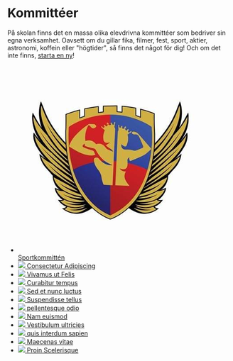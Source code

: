  
<h1>Kommittéer</h1>

På skolan finns det en massa olika elevdrivna kommittéer som bedriver sin egna verksamhet. Oavsett om du gillar fika, filmer, fest, sport, aktier, astronomi, koffein eller "högtider", så finns det något för dig! Och om det inte finns, [starta en ny](/startakommitte/)!

<ul id="rig">
    <li>
        <a class="rig-cell" href="#">
            <img class="rig-img" src="/assets/kommitteer/sport.PNG">
            <span class="rig-overlay"></span>
            <span class="rig-text">Sportkommittén</span>
        </a>
    </li>
    <li>
        <a class="rig-cell" href="#">
            <img class="rig-img" src="img/2.jpg">
            <span class="rig-overlay"></span>
            <span class="rig-text">Consectetur Adipiscing</span>
        </a>
    </li>
    <li>
        <a class="rig-cell" href="#">
            <img class="rig-img" src="img/3.jpg">
            <span class="rig-overlay"></span>
            <span class="rig-text">Vivamus ut Felis</span>
        </a>
    </li>
    <li>
        <a class="rig-cell" href="#">
            <img class="rig-img" src="img/4.jpg">
            <span class="rig-overlay"></span>
            <span class="rig-text">Curabitur tempus</span>
        </a>
    </li>
    <li>
        <a class="rig-cell" href="#">
            <img class="rig-img" src="img/5.jpg">
            <span class="rig-overlay"></span>
            <span class="rig-text">Sed et nunc luctus</span>
        </a>
    </li>
    <li>
        <a class="rig-cell" href="#">
            <img class="rig-img" src="img/6.jpg">
            <span class="rig-overlay"></span>
            <span class="rig-text">Suspendisse tellus</span>
        </a>
    </li>
    <li>
        <a class="rig-cell" href="#">
            <img class="rig-img" src="img/7.jpg">
            <span class="rig-overlay"></span>
            <span class="rig-text">pellentesque odio</span>
        </a>
    </li>
    <li>
        <a class="rig-cell" href="#">
            <img class="rig-img" src="img/8.jpg">
            <span class="rig-overlay"></span>
            <span class="rig-text">Nam euismod</span>
        </a>
    </li>
    <li>
        <a class="rig-cell" href="#">
            <img class="rig-img" src="img/9.jpg">
            <span class="rig-overlay"></span>
            <span class="rig-text">Vestibulum ultricies</span>
        </a>
    </li>
    <li>
        <a class="rig-cell" href="#">
            <img class="rig-img" src="img/10.jpg">
            <span class="rig-overlay"></span>
            <span class="rig-text">quis interdum sapien</span>
        </a>
    </li>
    <li>
        <a class="rig-cell" href="#">
            <img class="rig-img" src="img/11.jpg">
            <span class="rig-overlay"></span>
            <span class="rig-text">Maecenas vitae</span>
        </a>
    </li>
    <li>
        <a class="rig-cell" href="#">
            <img class="rig-img" src="img/12.jpg">
            <span class="rig-overlay"></span>
            <span class="rig-text">Proin Scelerisque</span>
        </a>
    </li>
</ul>